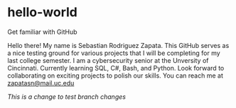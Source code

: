 # hello-world
Get familiar with GitHub

Hello there! My name is Sebastian Rodriguez Zapata. This GitHub serves as a nice testing ground for various projects that I will be completing for my last college semester. 
I am a cybersecurity senior at the Unversity of Cincinnati. Currently learning SQL, C#, Bash, and Python. 
Look forward to collaborating on exciting projects to polish our skills.
You can reach me at zapatasn@mail.uc.edu

*This is a change to test branch changes*
